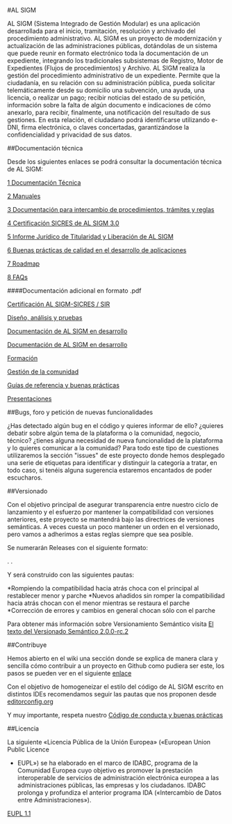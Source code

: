 #AL SIGM

AL SIGM (Sistema Integrado de Gestión Modular) es una aplicación desarrollada para el inicio, tramitación, resolución y archivado del procedimiento administrativo. AL SIGM es un proyecto de modernización y actualización de las administraciones públicas, dotándolas de un sistema que puede reunir en formato electrónico toda la documentación de un expediente, integrando los tradicionales subsistemas de Registro, Motor de Expedientes (Flujos de procedimientos) y Archivo.
AL SIGM realiza la gestión del procedimiento administrativo de un expediente. Permite que la ciudadanía, en su relación con su administración pública, pueda solicitar telemáticamente desde su domicilio una subvención, una ayuda, una licencia, o realizar un pago; recibir noticias del estado de su petición, información sobre la falta de algún documento e indicaciones de cómo anexarlo, para recibir, finalmente, una notificación del resultado de sus gestiones.
En esta relación, el ciudadano podrá identificarse utilizando e-DNI, firma electrónica, o claves concertadas, garantizándose la confidencialidad y privacidad de sus datos.

##Documentación técnica

Desde los siguientes enlaces se podrá consultar la documentación técnica de AL SIGM:

<a href="https://forja.cenatic.es/plugins/mediawiki/wiki/alsigm/index.php/P%C3%A1gina_principal#Documentaci.C3.B3n_t.C3.A9cnica" target="_new">1 Documentación Técnica</a>

<a href="https://forja.cenatic.es/plugins/mediawiki/wiki/alsigm/index.php/P%C3%A1gina_principal#Manuales
" target="_new">2 Manuales</a>

<a href="https://forja.cenatic.es/plugins/mediawiki/wiki/alsigm/index.php/P%C3%A1gina_principal#Documentaci.C3.B3n_para_intercambio_de_procedimientos.2C_tr.C3.A1mites_y_reglas" target="_new">3 Documentación para intercambio de procedimientos, trámites y reglas</a>

<a href="https://forja.cenatic.es/plugins/mediawiki/wiki/alsigm/index.php/Documentaci%C3%B3n" target="_new">4 Certificación SICRES de AL SIGM 3.0</a>

<a href="https://forja.cenatic.es/plugins/mediawiki/wiki/alsigm/index.php/Informe_Jur%C3%ADdico_de_Titularidad_y_Liberaci%C3%B3n" target="_new">5 Informe Jurídico de Titularidad y Liberación de AL SIGM</a>

<a href="https://forja.cenatic.es/plugins/mediawiki/wiki/alsigm/index.php/P%C3%A1gina_principal#Buenas_pr.C3.A1cticas_de_calidad_en_el_desarrollo_de_aplicaciones" target="_new">6 Buenas prácticas de calidad en el desarrollo de aplicaciones</a>

<a href="https://forja.cenatic.es/plugins/mediawiki/wiki/alsigm/index.php/Roadmap_de_AL_SIGM" target="_new">7 Roadmap</a>

<a href="https://forja.cenatic.es/plugins/mediawiki/wiki/alsigm/index.php/FAQs_-_Preguntas_frecuentes" target="_new">8 FAQs</a>

####Documentación adicional en formato .pdf

<a href="https://forja.cenatic.es/docman/?group_id=223&view=listfile&dirid=728" target="_new">Certificación AL SIGM-SICRES / SIR</a>

<a href="https://forja.cenatic.es/docman/?group_id=223&view=listfile&dirid=582" target="_new">Diseño, análisis y pruebas</a>

<a href="https://forja.cenatic.es/docman/?group_id=223&view=listfile&dirid=719" target="_new">Documentación de AL SIGM en desarrollo</a>

<a href="https://forja.cenatic.es/docman/?group_id=223&view=listfile&dirid=719" target="_new">Documentación de AL SIGM en desarrollo</a>


<a href="https://forja.cenatic.es/docman/?group_id=223&view=listfile&dirid=578" target="_new">Formación</a>


<a href="https://forja.cenatic.es/docman/?group_id=223&view=listfile&dirid=669" target="_new">Gestión de la comunidad</a>

<a href="https://forja.cenatic.es/docman/?group_id=223&view=listfile&dirid=577" target="_new">Guías de referencia y buenas prácticas</a>

<a href="https://forja.cenatic.es/docman/?group_id=223&view=listfile&dirid=576" target="_new">Presentaciones</a>

##Bugs, foro y petición de nuevas funcionalidades

¿Has detectado algún bug en el código y quieres informar de ello? ¿quieres debatir sobre algún tema de la plataforma o la comunidad, negocio, técnico? ¿tienes alguna necesidad de nueva funcionalidad de la plataforma y lo quieres comunicar a la comunidad? Para todo este tipo de cuestiones utilizaremos la sección "issues" de este proyecto donde hemos desplegado una serie de etiquetas para identificar y distinguir la categoría a tratar, en todo caso, si tenéis alguna sugerencia estaremos encantados de poder escucharos.

##Versionado

Con el objetivo principal de asegurar transparencia entre nuestro ciclo de lanzamiento y el esfuerzo por mantener la compatibilidad con versiones anteriores, este proyecto se mantendrá bajo las directrices de versiones semánticas. A veces cuesta un poco mantener un orden en el versionado, pero vamos a adherimos a estas reglas siempre que sea posible.

Se numerarán Releases con el siguiente formato:

<major>. <menor>. <parche>

Y será construido con las siguientes pautas:

*Rompiendo la compatibilidad hacia atrás choca con el principal al restablecer menor y parche
*Nuevos añadidos sin romper la compatibilidad hacia atrás chocan con el menor mientras se restaura el parche
*Corrección de errores y cambios en general chocan sólo con el parche

Para obtener más información sobre Versionamiento Semántico visita <a href="http://semver.org/lang/es/" target="_new">El texto del Versionado Semántico 2.0.0-rc.2</a>

##Contribuye

Hemos abierto en el wiki una sección donde se explica de manera clara y sencilla cómo contribuir a un proyecto en Github como pudiera ser este, los pasos se pueden ver en el siguiente <a href="https://github.com/Cenatic/alsigm/wiki/Contribuye" target="_new">enlace</a>

Con el objetivo de homogeneizar el estilo del código de AL SIGM escrito en distintos IDEs recomendamos seguir las pautas que nos proponen desde <a href="editorconfig.org" target="_new">editorconfig.org</a>

Y muy importante, respeta nuestro <a href="http://blogs.forja.cenatic.es/al-sigm/2013/01/24/codigo-de-conducta-y-buenas-practicas/
" target="_new">Código de conducta y buenas prácticas</a>

##Licencia

La siguiente «Licencia Pública de la Unión Europea» («European Union Public Licence
- EUPL») se ha elaborado en el marco de IDABC, programa de la Comunidad
Europea cuyo objetivo es promover la prestación interoperable de servicios de
administración electrónica europea a las administraciones públicas, las empresas y los
ciudadanos. IDABC prolonga y profundiza el anterior programa IDA («Intercambio
de Datos entre Administraciones»). 

<a href="https://joinup.ec.europa.eu/system/files/ES/EUPL%20v.1.1%20-%20Licencia.pdf" target="_new">EUPL 1.1</a>

